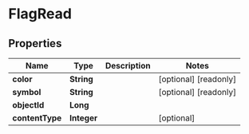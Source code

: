

# FlagRead


## Properties

| Name | Type | Description | Notes |
|------------ | ------------- | ------------- | -------------|
|**color** | **String** |  |  [optional] [readonly] |
|**symbol** | **String** |  |  [optional] [readonly] |
|**objectId** | **Long** |  |  |
|**contentType** | **Integer** |  |  [optional] |



